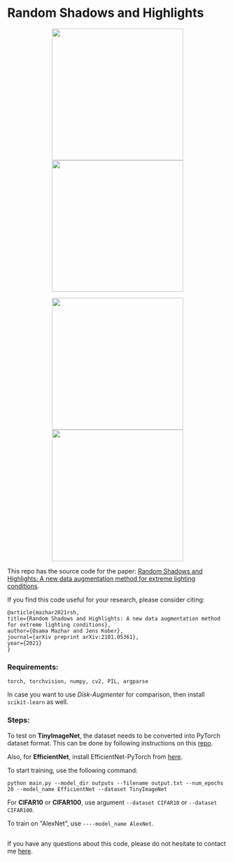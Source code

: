 # Random Shadows and Highlights


<p align="center">
  <img src="./Samples/RSH_0.gif" width="300" />
  <img src="./Samples/RSH_1.gif" width="300" />
</p>
<p align="center">
  <img src="./Samples/RSH_2.gif" width="300" />
  <img src="./Samples/RSH_3.gif" width="300" />
</p>

This repo has the source code for the paper: [Random Shadows and Highlights: A new data augmentation method for extreme lighting conditions](https://arxiv.org/abs/2101.05361).

If you find this code useful for your research, please consider citing:

    @article{mazhar2021rsh,
    title={Random Shadows and Highlights: A new data augmentation method for extreme lighting conditions},
    author={Osama Mazhar and Jens Kober},
    journal={arXiv preprint arXiv:2101.05361},
    year={2021}
    }

### Requirements:
```torch, torchvision, numpy, cv2, PIL, argparse```

In case you want to use <em>Disk-Augmenter</em> for comparison, then install ```scikit-learn``` as well.

### Steps:
To test on **TinyImageNet**, the dataset needs to be converted into PyTorch dataset format. This can be done by following instructions on this [repo](https://github.com/tjmoon0104/pytorch-tiny-imagenet).

Also, for **EfficientNet**, install EfficientNet-PyTorch from [here](https://github.com/lukemelas/EfficientNet-PyTorch).

To start training, use the following command:

```python main.py --model_dir outputs --filename output.txt --num_epochs 20 --model_name EfficientNet --dataset TinyImageNet```

For **CIFAR10** or **CIFAR100**, use argument ```--dataset CIFAR10``` or ```--dataset CIFAR100```.

To train on "AlexNet", use ```----model_name AlexNet```.

##

If you have any questions about this code, please do not hesitate to contact me [here](mailto:osamazhar@yahoo.com).
